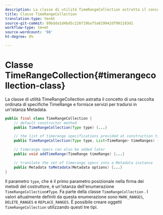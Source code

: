 ```yaml
---
description: La classe di utilità TimeRangeCollection astratta il concetto di una raccolta ordinata di specifiche TimeRange e fornisce servizi per tradursi in un'istanza Metadata.
title: Classe TimeRangeCollection
translation-type: tm+mt
source-git-commit: 89bdda1d4bd5c126f19ba75a819942df901183d1
workflow-type: tm+mt
source-wordcount: '98'
ht-degree: 0%

---
```



# Classe TimeRangeCollection{#timerangecollection-class}

La classe di utilità TimeRangeCollection astratta il concetto di una raccolta ordinata di specifiche TimeRange e fornisce servizi per tradursi in un&#39;istanza Metadata.

<!--<a id="section_D87AA7BC628D458DAB12D5247AD34B41"></a>-->

```java
public final class TimeRangeCollection {
    // default constructor method
    public TimeRangeCollection(Type type) {...}

    // the list of timerange specifications provided at construction time 
    public TimeRangeCollection(Type type, List<TimeRange> timeRanges) {...}

    // timerange specs can also be added later
    public void addTimeRange(TimeRange timeRange) {...}

    // translate the set of timerange specs into a Metadata instance 
    public Metadata toMetadata(Metadata options) {...}
}
```

Il parametro `type`, che è il primo parametro posizionale nella firma dei metodi del costruttore, è un&#39;istanza dell&#39;enumerazione `TimeRangeCollection#Type`. Fa parte della classe `TimeRangeCollection` . I valori attualmente definiti da questa enumerazione sono `MARK_RANGES`, `DELETE_RANGES` e `REPLACE_RANGES`. È possibile creare oggetti `TimeRangeCollection` utilizzando questi tre tipi.
